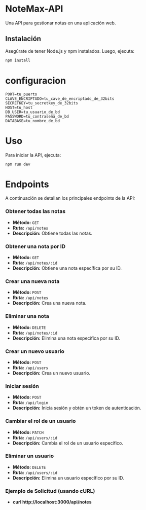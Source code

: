 # NoteMax-API

Una API para gestionar notas en una aplicación web.

## Instalación

Asegúrate de tener Node.js y npm instalados. Luego, ejecuta:

```bash
npm install
```

# configuracion
```
PORT=tu_puerto
CLAVE_ENCRIPTADO=tu_cave_de_encriptado_de_32bits
SECRETKEY=tu_secretkey_de_32bits
HOST=tu_host
DB_USER=tu_usuario_de_bd
PASSWORD=tu_contraseña_de_bd
DATABASE=tu_nombre_de_bd
```

# Uso

Para iniciar la API, ejecuta:
```
npm run dev
```


# Endpoints

A continuación se detallan los principales endpoints de la API:

### Obtener todas las notas

- **Método:** `GET`
- **Ruta:** `/api/notes`
- **Descripción:** Obtiene todas las notas.

### Obtener una nota por ID

- **Método:** `GET`
- **Ruta:** `/api/notes/:id`
- **Descripción:** Obtiene una nota específica por su ID.

### Crear una nueva nota

- **Método:** `POST`
- **Ruta:** `/api/notes`
- **Descripción:** Crea una nueva nota.

### Eliminar una nota

- **Método:** `DELETE`
- **Ruta:** `/api/notes/:id`
- **Descripción:** Elimina una nota específica por su ID.

### Crear un nuevo usuario

- **Método:** `POST`
- **Ruta:** `/api/users`
- **Descripción:** Crea un nuevo usuario.

### Iniciar sesión

- **Método:** `POST`
- **Ruta:** `/api/login`
- **Descripción:** Inicia sesión y obtén un token de autenticación.

### Cambiar el rol de un usuario

- **Método:** `PATCH`
- **Ruta:** `/api/users/:id`
- **Descripción:** Cambia el rol de un usuario específico.

### Eliminar un usuario

- **Método:** `DELETE`
- **Ruta:** `/api/users/:id`
- **Descripción:** Elimina un usuario específico por su ID.

### Ejemplo de Solicitud (usando cURL)
- **curl http://localhost:3000/api/notes**


